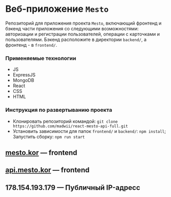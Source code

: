 # Веб-приложение `Mesto`
Репозиторий для приложения проекта `Mesto`, включающий фронтенд и бэкенд части приложения со следующими возможностями: авторизации и регистрации пользователей, операции с карточками и пользователями. Бэкенд расположите в директории `backend/`, а фронтенд - в `frontend/`.

### Применяемые технологии
- JS
- ExpressJS
- MongoDB
- React
- CSS
- HTML

### Инструкция по развертыванию проекта
* Клонировать репозиторий командой: `git clone https://github.com/madwii/react-mesto-api-full.git`
* Установить зависимости для папок `frontend/` и `backend/`:  `npm install`; Запустить сборку: `npm run start`
  
## [mesto.kor](http://mesto.kor.nomoredomains.monster) — frontend
## [api.mesto.kor](http://api.mesto.kor.nomoredomains.monster) — frontend
## 178.154.193.179 — Публичный IP-адресс